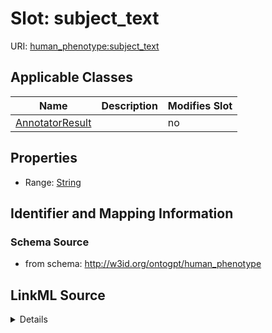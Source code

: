 

# Slot: subject_text

URI: [human_phenotype:subject_text](http://w3id.org/ontogpt/human_phenotypesubject_text)



<!-- no inheritance hierarchy -->





## Applicable Classes

| Name | Description | Modifies Slot |
| --- | --- | --- |
| [AnnotatorResult](AnnotatorResult.md) |  |  no  |







## Properties

* Range: [String](String.md)





## Identifier and Mapping Information







### Schema Source


* from schema: http://w3id.org/ontogpt/human_phenotype




## LinkML Source

<details>
```yaml
name: subject_text
from_schema: http://w3id.org/ontogpt/human_phenotype
rank: 1000
alias: subject_text
owner: AnnotatorResult
domain_of:
- AnnotatorResult
range: string

```
</details>